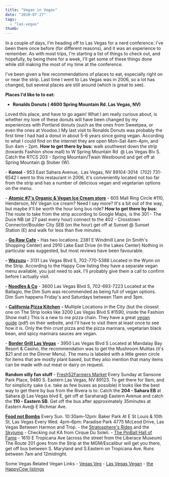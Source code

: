 ```yaml
---
title: "Vegan in Vegas"
date: "2010-07-27"
tags:
  - "las-vegas"
thumb:
---
```


In a couple of days, I'm heading off to Las Vegas for a nerd conference. I've been there once before (for different reasons), and it was an experience to remember. As with most trips, I'm starting a list of things to check out, and hopefully, by being there for a week, I'll get some of these things done while still making the most of my time at the conference.

I've been given a few recommendations of places to eat, especially right on or near the strip. Last time I went to Las Vegas was in 2006, so a lot has changed, but several places are still around (which is great to see).

**Places I'd like to to eat:**
- **Ronalds Donuts ( 4600 Spring Mountain Rd. Las Vegas, NV)**

Loved this place, and have to go again! What I am really curious about, is whether my love of these donuts will have been changed by my experiences with Portland donuts (such as the ones from Sweetpea, or even the ones at Voodoo.) My last visit to Ronalds Donuts was probably the first time I had had a donut in about 5-6 years since going vegan. According to what I could find on the internet they are open Mon-Sat 4am-4pm, and Sun 4am - 2pm. **How to get there by bus:** walk southwest down the strip (towards Fashion show mall) to W Spring Mountain Rd  @ Las Vegas Blv S. Catch the RTCS 203 - Spring Mountain/Twain Westbound and get off at Spring Mountain @ Stober (W).

\- **Komol** - 953 East Sahara Avenue,  Las Vegas, NV 89104-3014  (702) 731-6542 I went to this restaurant in 2006, it's conveniently located not too far from the strip and has a number of delicious vegan and vegetarian options on the menu.

\- [**Atomic #7's Organic & Vegan Ice Cream store**](http://atomicnumber7.com/) - 605 Mall Ring Circle #110, Henderson, NV Vegan ice cream? Need I say more? It's a bit out of the way, but maybe it'll be worth the hour long bus ride? **How to get there by bus**: The route to take from the strip according to Google Maps, is the 301 - The Duce NB (at 27 past every hour) connect to the 402 - Crosstown Connector/Boulder City SEB (on the hour) get off at Sunset @ Sunset Station (E) and walk for less than five minutes.

\- [**Go Raw Cafe**](http://gorawcafe.com/) **-** Has two locations: 2381 E Windmill Lane (in Smith's Shopping Center) and 2910 Lake East Drive (in the Lakes Center) Nothing in particular was suggested, but most reviews have been favourable.

**\- [Wazuzu](http://encorelasvegas.com/) \-** 3131 Las Vegas Blvd S, 702-770-5388 Located in the Wynn on the Strip. According to the Happy Cow listing they have a separate vegan menu available, you just need to ask. I'll probably give them a call to confirm before I actually visit.

**\- [Noodles & Co](http://www.bellagio.com/restaurants/noodles.aspx)** - 3600 Las Vegas Blvd S, 702-693-7223 Located at the Ballagio, the Dim Sum was recommended as being full of vegan options. Dim Sum happens Friday's and Saturdays between 11am and 3pm.

**\-** [**California Pizza Kitchen**](http://cpk.com/) **-** Multiple Locations in the City (but the closest one on The Strip looks like 3200 Las Vegas Blvd S #1590, inside the Fashion Show mall.) This is a new to me pizza chain. They have a great [vegan guide](http://www.cpk.com/menu/pdfs/vegetarian.pdf) (pdf) on their website, and I'll have to visit them at least once to see how it is. Only the thin crust pizza and the pizza marinara, vegetarian black bean, and spicy marinara sauces are vegan.

\- [**Border Grill Las Vegas**](http://www.bordergrill.com/bg_lv/bg_lvwel.htm) - 3950 Las Vegas Blvd S Located at Mandalay Bay Resort & Casino, the recommendation was to get the Mushroom Mulitas (it's $21 and on the Dinner Menu). The menu is labeled with a little green circle for items that are mostly plant based, but they also mention that many items can be made with out meat or dairy on request.

**Random silly fun stuff** - [Fresh52](http://fresh52.com/Index.html)[Farmers Market](http://fresh52.com/Index.html) Every Sunday at Sansone Park Place, 9480 S. Eastern Las Vegas, NV 89123. To get there for 9am, and for simplicity sake (i.e. take as few buses as possible) it looks like the best way to get there by bus from the Rivera is to: Catch the **204 - Sahara EB** at Sahara @ Las Vegas blvd E, get off at Sarahara@ Eastern Avenue and catch the **110 - Eastern SB**. Get off the bus after approximately 35minutes at Eastern Ave@ E Richmar Ave.

**[Food not Bombs](http://foodnotbombslasvegas.org/)** Every Sun. 10:30am–12pm: Baker Park At E St Louis & 10th St, Las Vegas Every Wed. 4pm–6pm: Paradise Park 4775 McLeod Drive, Las Vegas Between Harmon and Trop. - the [Stratosphere's Rides](http://www.stratospherehotel.com/thrills/x_scream.cfm) and the [Skyjump](http://www.skyjumplasvegas.com/Availability) - Checking out KA from Cirque Du Soleli. - [The PinBall Hall of Fame](http://www.pinballmuseum.org/) - 1610 E Tropicana Ave (across the street from the Liberace Museum) The Route 201 goes from the Strip at the MGM/Escalibur will get you there, get off bus between S. Maryland and S.Eastern on Tropicana Ave. Runs between 7am and 12midnight.

Some Vegas Related Vegan Links - [Vegas Veg](http://www.vegasveg.com/index.html) - [Las Vegas Vegan](http://www.lvvegan.com/) - [the HappyCow listings](http://www.happycow.net/north_america/usa/nevada/las_vegas/)
